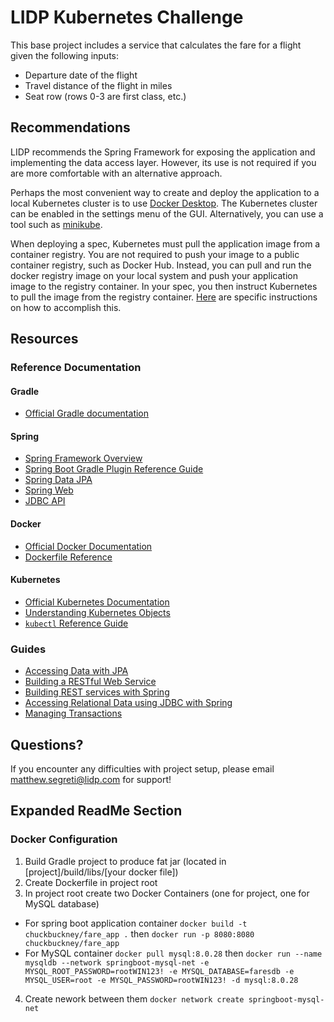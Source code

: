 # LIDP Kubernetes Challenge

This base project includes a service that calculates the fare for a flight given the following inputs:

* Departure date of the flight
* Travel distance of the flight in miles
* Seat row (rows 0-3 are first class, etc.)

## Recommendations

LIDP recommends the Spring Framework for exposing the application and implementing the data access layer. However, its use is not required if you are more comfortable with an alternative approach.

Perhaps the most convenient way to create and deploy the application to a local Kubernetes cluster is to use [Docker Desktop](https://www.docker.com/products/docker-desktop/). The Kubernetes cluster can be enabled in the settings menu of the GUI. Alternatively, you can use a tool such as [minikube](https://minikube.sigs.k8s.io/docs/start/).

When deploying a spec, Kubernetes must pull the application image from a container registry. You are not required to push your image to a public container registry, such as Docker Hub. Instead, you can pull and run the docker registry image on your local system and push your application image to the registry container. In your spec, you then instruct Kubernetes to pull the image from the registry container. [Here](https://docs.docker.com/registry/deploying/#run-a-local-registry) are specific instructions on how to accomplish this.

## Resources

### Reference Documentation

#### Gradle
* [Official Gradle documentation](https://docs.gradle.org)

#### Spring
* [Spring Framework Overview](https://docs.spring.io/spring-framework/docs/current/reference/html/overview.html)
* [Spring Boot Gradle Plugin Reference Guide](https://docs.spring.io/spring-boot/docs/current/gradle-plugin/reference/html/)
* [Spring Data JPA](https://docs.spring.io/spring-boot/docs/current/reference/htmlsingle/#data.sql.jpa-and-spring-data)
* [Spring Web](https://docs.spring.io/spring-boot/docs/current/reference/htmlsingle/#web)
* [JDBC API](https://docs.spring.io/spring-boot/docs/current/reference/htmlsingle/#data.sql)

#### Docker
* [Official Docker Documentation](https://docs.docker.com/)
* [Dockerfile Reference](https://docs.docker.com/engine/reference/builder/)

#### Kubernetes
* [Official Kubernetes Documentation](https://kubernetes.io/docs/home/)
* [Understanding Kubernetes Objects](https://kubernetes.io/docs/concepts/overview/working-with-objects/kubernetes-objects/)
* [`kubectl` Reference Guide](https://kubernetes.io/docs/reference/generated/kubectl/kubectl-commands)

### Guides
* [Accessing Data with JPA](https://spring.io/guides/gs/accessing-data-jpa/)
* [Building a RESTful Web Service](https://spring.io/guides/gs/rest-service/)
* [Building REST services with Spring](https://spring.io/guides/tutorials/rest/)
* [Accessing Relational Data using JDBC with Spring](https://spring.io/guides/gs/relational-data-access/)
* [Managing Transactions](https://spring.io/guides/gs/managing-transactions/)

## Questions?

If you encounter any difficulties with project setup, please email matthew.segreti@lidp.com for support!

## Expanded ReadMe Section
### Docker Configuration
1) Build Gradle project to produce fat jar (located in [project]/build/libs/[your docker file])
2) Create Dockerfile in project root
3) In project root create two Docker Containers (one for project, one for MySQL database)
  - For spring boot application container
  ```docker build -t chuckbuckney/fare_app .```
  then ```docker run -p 8080:8080 chuckbuckney/fare_app```
  - For MySQL container
  ```docker pull mysql:8.0.28```
  then
  ```docker run --name mysqldb --network springboot-mysql-net -e MYSQL_ROOT_PASSWORD=rootWIN123! -e MYSQL_DATABASE=faresdb -e MYSQL_USER=root -e MYSQL_PASSWORD=rootWIN123! -d mysql:8.0.28```
4) Create nework between them
  ```docker network create springboot-mysql-net```
